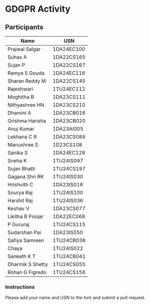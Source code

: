 # GDGPR Activity

## Participants

| Name              | USN           |
|-------------------|---------------|
| Prajwal Salgar    | 1DA24EC100    |
| Suhas A           | 1DA22CS165    |
| Sujan P           | 1DA22CS167    |
| Ramya S Gouda     | 1DA24EC116    |
| Sharan Reddy M    | 1DA22CS145    |
| Rajeshwari        | 1TU24EC112    |
| Moghitha B        | 1DA23CS111    |
| Nithyashree HN    | 1DA23CS210    |
| Dhamini A         | 1DA23CB016    |
| Grishma Harisha   | 1DA23CB020    |
| Anuj Kumar        | 1DA23AI005    |
| Lekhana C R       | 1DA23CS089    |
| Manushree S       | 1D23CS108     |
| Sanika S          | 1DA24EC129    |
| Sneha K           | 1TU24IS097    |
| Sujan Bhatti      | 1TU24CS197    |
| Gagana Shri RK    | 1TU24IS030    |
| Hrishvith C       | 1DA23IS016    |
| Sourya Raj        | 1TU24IS100    |
| Harshit Raj       | 1TU24IS036    |
| Keshav V          | 1DA23CS077    |
| Likitha B Poojar  | 1DA22EC068    |
| P Gururaj         | 1TU24CS115    |
| Sudarshan Pai     | 1DA23IS050    |
| Safiya Samreen    | 1TU24CB038    |
| Chaya             | 1TU24IS022    |
| Sanketh K T       | 1TU24CB041    |
| Dharmik S Shetty  | 1TU24CS055    |
| Rohan G Figredo   | 1TU24CS156    |

### Instructions
Please add your name and USN to the fork and submit a pull request.

